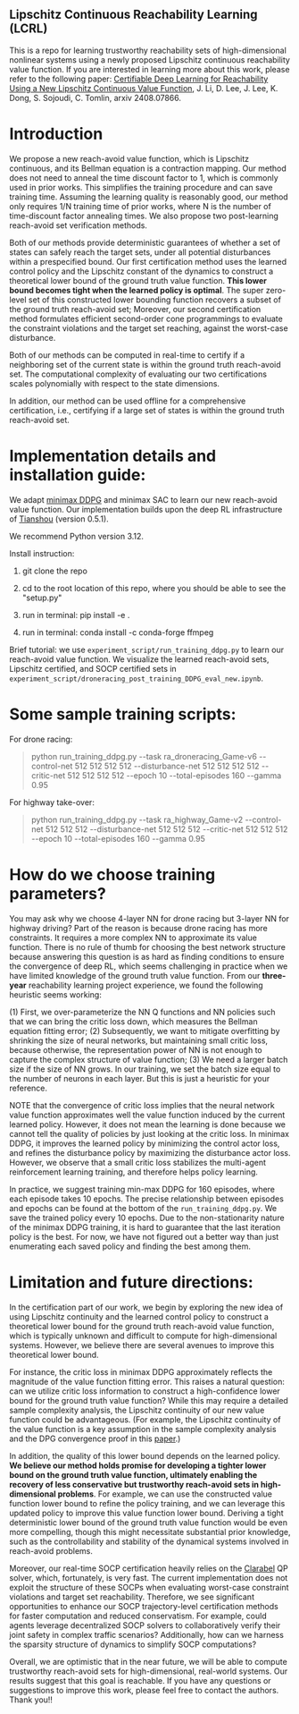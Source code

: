## Lipschitz Continuous Reachability Learning (LCRL)

This is a repo for learning trustworthy reachability sets of high-dimensional nonlinear systems using a newly proposed Lipschitz continuous reachability value function. If you are interested in learning more about this work, please refer to the following paper: [Certifiable Deep Learning for Reachability Using a New Lipschitz Continuous Value Function](https://arxiv.org/abs/2408.07866), J. Li, D. Lee, J. Lee, K. Dong, S. Sojoudi, C. Tomlin, arxiv 2408.07866.


# Introduction

We propose a new reach-avoid value function, which is Lipschitz continuous, and its Bellman equation is a contraction mapping. Our method does not need to anneal the time discount factor to 1, which is commonly used in prior works. This simplifies the training procedure and can save training time. Assuming the learning quality is reasonably good, our method only requires 1/N training time of prior works, where N is the number of time-discount factor annealing times. We also propose two post-learning reach-avoid set verification methods.


Both of our methods provide deterministic guarantees of whether a set of states can safely reach the target sets, under all potential disturbances within a prespecified bound. Our first certification method uses the learned control policy and the Lipschitz constant of the dynamics to construct a theoretical lower bound of the ground truth value function. **This lower bound becomes tight when the learned policy is optimal**. The super zero-level set of this constructed lower bounding function recovers a subset of the ground truth reach-avoid set; Moreover, our second certification method formulates efficient second-order cone programmings to evaluate the constraint violations and the target set reaching, against the worst-case disturbance. 

Both of our methods can be computed in real-time to certify if a neighboring set of the current state is within the ground truth reach-avoid set. The computational complexity of evaluating our two certifications scales polynomially with respect to the state dimensions.

In addition, our method can be used offline for a comprehensive certification, i.e., certifying if a large set of states is within the ground truth reach-avoid set.



# Implementation details and installation guide:

We adapt [minimax DDPG](http://aima.eecs.berkeley.edu/~russell/papers/aaai19-marl.pdf) and minimax SAC to learn our new reach-avoid value function. Our implementation builds upon the deep RL infrastructure of [Tianshou](https://github.com/thu-ml/tianshou) (version 0.5.1).  

We recommend Python version 3.12. 

Install instruction:

1. git clone the repo

2. cd to the root location of this repo, where you should be able to see the "setup.py"

3. run in terminal: pip install -e .

4. run in terminal: conda install -c conda-forge ffmpeg

Brief tutorial: we use `experiment_script/run_training_ddpg.py` to learn our reach-avoid value function. We visualize the learned reach-avoid sets, Lipschitz certified, and SOCP certified sets in `experiment_script/droneracing_post_training_DDPG_eval_new.ipynb`. 

# Some sample training scripts:

For drone racing: 

> python run_training_ddpg.py --task ra_droneracing_Game-v6 --control-net 512 512 512 512 --disturbance-net 512 512 512 512 --critic-net 512 512 512 512 --epoch 10 --total-episodes 160 --gamma 0.95

For highway take-over: 

> python run_training_ddpg.py --task ra_highway_Game-v2 --control-net 512 512 512 --disturbance-net 512 512 512 --critic-net 512 512 512 --epoch 10 --total-episodes 160 --gamma 0.95

# How do we choose training parameters?

You may ask why we choose 4-layer NN for drone racing but 3-layer NN for highway driving? Part of the reason is because drone racing has more constraints. It requires a more complex NN to approximate its value function. There is no rule of thumb for choosing the best network structure because answering this question is as hard as finding conditions to ensure the convergence of deep RL, which seems challenging in practice when we have limited knowledge of the ground truth value function. From our **three-year** reachability learning project experience, we found the following heuristic seems working: 

(1) First, we over-parameterize the NN Q functions and NN policies such that we can bring the critic loss down, which measures the Bellman equation fitting error;
(2) Subsequently, we want to mitigate overfitting by shrinking the size of neural networks, but maintaining small critic loss, because otherwise, the representation power of NN is not enough to capture the complex structure of value function;
(3) We need a larger batch size if the size of NN grows. In our training, we set the batch size equal to the number of neurons in each layer. But this is just a heuristic for your reference. 

NOTE that the convergence of critic loss implies that the neural network value function approximates well the value function induced by the current learned policy. However, it does not mean the learning is done because we cannot tell the quality of policies by just looking at the critic loss. In minimax DDPG, it improves the learned policy by minimizing the control actor loss, and refines the disturbance policy by maximizing the disturbance actor loss. However, we observe that a small critic loss stabilizes the multi-agent reinforcement learning training, and therefore helps policy learning. 

In practice, we suggest training min-max DDPG for 160 episodes, where each episode takes 10 epochs. The precise relationship between episodes and epochs can be found at the bottom of the `run_training_ddpg.py`. We save the trained policy every 10 epochs. Due to the non-stationarity nature of the minimax DDPG training, it is hard to guarantee that the last iteration policy is the best. For now, we have not figured out a better way than just enumerating each saved policy and finding the best among them. 


# Limitation and future directions:
In the certification part of our work, we begin by exploring the new idea of using Lipschitz continuity and the learned control policy to construct a theoretical lower bound for the ground truth reach-avoid value function, which is typically unknown and difficult to compute for high-dimensional systems. However, we believe there are several avenues to improve this theoretical lower bound. 

For instance, the critic loss in minimax DDPG approximately reflects the magnitude of the value function fitting error. This raises a natural question: can we utilize critic loss information to construct a high-confidence lower bound for the ground truth value function? While this may require a detailed sample complexity analysis, the Lipschitz continuity of our new value function could be advantageous. (For example, the Lipschitz continuity of the value function is a key assumption in the sample complexity analysis and the DPG convergence proof in this [paper](https://proceedings.mlr.press/v180/xiong22a/xiong22a.pdf).) 

In addition, the quality of this lower bound depends on the learned policy. **We believe our method holds promise for developing a tighter lower bound on the ground truth value function, ultimately enabling the recovery of less conservative but trustworthy reach-avoid sets in high-dimensional problems**. For example, we can use the constructed value function lower bound to refine the policy training, and we can leverage this updated policy to improve this value function lower bound. Deriving a tight deterministic lower bound of the ground truth value function would be even more compelling, though this might necessitate substantial prior knowledge, such as the controllability and stability of the dynamical systems involved in reach-avoid problems.


Moreover, our real-time SOCP certification heavily relies on the [Clarabel](https://clarabel.org/stable/examples/py/example_socp/) QP solver, which, fortunately, is very fast. The current implementation does not exploit the structure of these SOCPs when evaluating worst-case constraint violations and target set reachability. Therefore, we see significant opportunities to enhance our SOCP trajectory-level certification methods for faster computation and reduced conservatism. For example, could agents leverage decentralized SOCP solvers to collaboratively verify their joint safety in complex traffic scenarios? Additionally, how can we harness the sparsity structure of dynamics to simplify SOCP computations?


Overall, we are optimistic that in the near future, we will be able to compute trustworthy reach-avoid sets for high-dimensional, real-world systems. Our results suggest that this goal is reachable. If you have any questions or suggestions to improve this work, please feel free to contact the authors. Thank you!!

